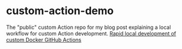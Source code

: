 # custom-action-demo

The "public" custom Action repo for my blog post explaining a local workflow for custom Action development. [Rapid local development of custom Docker GitHub Actions](https://blog.michaeldresser.io/posts/2023-03-11_custom-github-action-rapid-development.html)
